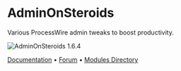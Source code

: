 AdminOnSteroids
========================

Various ProcessWire admin tweaks to boost productivity.

![AdminOnSteroids 1.6.4](https://rolandtoth.hu/pic/aos/aos164.png "AdminOnSteroids 1.6.4")

[Documentation](https://github.com/rolandtoth/AdminOnSteroids/wiki/Home) • [Forum](https://processwire.com/talk/topic/13389-adminonsteroids/) • [Modules Directory](http://modules.processwire.com/modules/admin-on-steroids/)